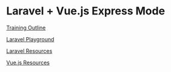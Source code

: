 # Laravel + Vue.js Express Mode

[Training Outline](https://github.com/joesama/laravue/wiki)

[Laravel Playground](https://laravelplayground.com/)

[Laravel Resources](https://github.com/joesama/laravue/wiki/Laravel-Resources)

[Vue.js Resources](https://github.com/joesama/laravue/wiki/Vue.js-Resources)
